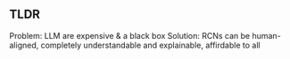 


## TLDR
Problem: LLM are expensive & a black box
Solution: RCNs can be human-aligned, completely understandable and explainable, affirdable to all
